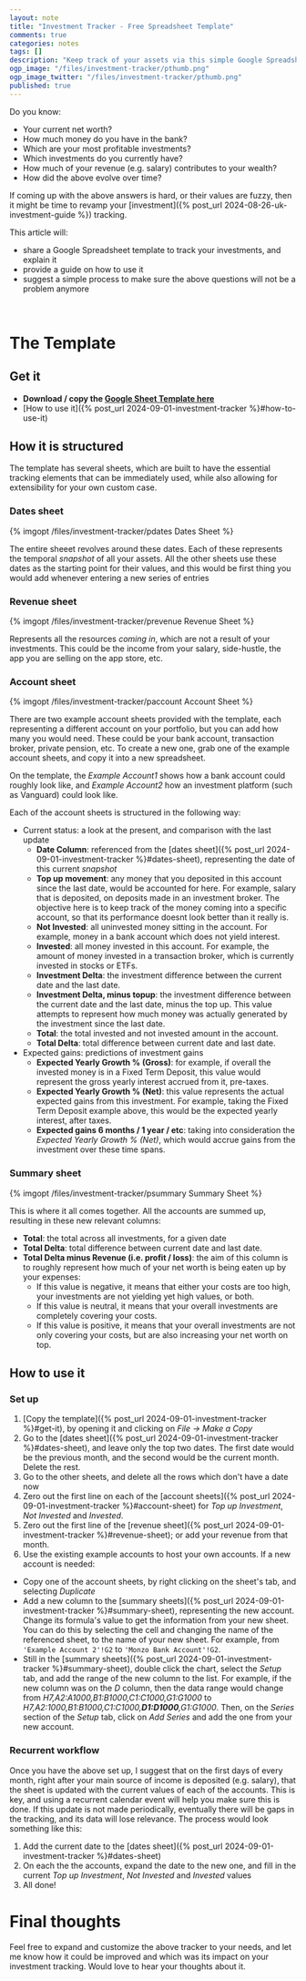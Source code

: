 ```yaml
---
layout: note
title: "Investment Tracker - Free Spreadsheet Template"
comments: true
categories: notes
tags: []
description: "Keep track of your assets via this simple Google Spreadsheet and a simple process"
ogp_image: "/files/investment-tracker/pthumb.png"
ogp_image_twitter: "/files/investment-tracker/pthumb.png"
published: true
---
```


Do you know:

- Your current net worth?
- How much money do you have in the bank?
- Which are your most profitable investments?
- Which investments do you currently have?
- How much of your revenue (e.g. salary) contributes to your wealth?
- How did the above evolve over time?

If coming up with the above answers is hard, or their values are fuzzy, then it might be time to revamp your [investment]({% post_url 2024-08-26-uk-investment-guide %}) tracking.

This article will:

- share a Google Spreadsheet template to track your investments, and explain it
- provide a guide on how to use it
- suggest a simple process to make sure the above questions will not be a problem anymore

<div>
  <div class="youtube-player" data-id="dX2UVWU97vc" data-thumbsize="1"/>
</div>
<br/>

<!--more-->

# The Template

## Get it

- **Download / copy the [Google Sheet Template here](https://docs.google.com/spreadsheets/d/1cR0oOcvwQIXsdOEbtFBoneOfdzrVYB_QkADc1h0BTBk/edit?usp=sharing)**
- [How to use it]({% post_url 2024-09-01-investment-tracker %}#how-to-use-it)

## How it is structured

The template has several sheets, which are built to have the essential tracking elements that can be immediately used, while also allowing for extensibility for your own custom case.

### Dates sheet

{% imgopt /files/investment-tracker/pdates Dates Sheet %}

The entire sheeet revolves around these dates. Each of these represents the temporal _snapshot_ of all your assets. All the other sheets use these dates as the starting point for their values, and this would be first thing you would add whenever entering a new series of entries

### Revenue sheet

{% imgopt /files/investment-tracker/prevenue Revenue Sheet %}

Represents all the resources _coming in_, which are not a result of your investments. This could be the income from your salary, side-hustle, the app you are selling on the app store, etc.

### Account sheet

{% imgopt /files/investment-tracker/paccount Account Sheet %}

There are two example account sheets provided with the template, each representing a different account on your portfolio, but you can add how many you would need. These could be your bank account, transaction broker, private pension, etc. To create a new one, grab one of the example account sheets, and copy it into a new spreadsheet.

On the template, the _Example Account1_ shows how a bank account could roughly look like, and _Example Account2_ how an investment platform (such as Vanguard) could look like.

Each of the account sheets is structured in the following way:

- Current status: a look at the present, and comparison with the last update
  - **Date Column**: referenced from the [dates sheet]({% post_url 2024-09-01-investment-tracker %}#dates-sheet), representing the date of this current _snapshot_
  - **Top up movement**: any money that you deposited in this account since the last date, would be accounted for here. For example, salary that is deposited, on deposits made in an investment broker. The objective here is to keep track of the money coming into a specific account, so that its performance doesnt look better than it really is.
  - **Not Invested**: all uninvested money sitting in the account. For example, money in a bank account which does not yield interest.
  - **Invested**: all money invested in this account. For example, the amount of money invested in a transaction broker, which is currently invested in stocks or ETFs.
  - **Investment Delta**: the investment difference between the current date and the last date.
  - **Investment Delta, minus topup**: the investment difference between the current date and the last date, minus the top up. This value attempts to represent how much money was actually generated by the investment since the last date.
  - **Total**: the total invested and not invested amount in the account.
  - **Total Delta**: total difference between current date and last date.
- Expected gains: predictions of investment gains
  - **Expected Yearly Growth % (Gross)**: for example, if overall the invested money is in a Fixed Term Deposit, this value would represent the gross yearly interest accrued from it, pre-taxes.
  - **Expected Yearly Growth % (Net)**: this value represents the actual expected gains from this investment. For example, taking the Fixed Term Deposit example above, this would be the expected yearly interest, after taxes.
  - **Expected gains 6 months / 1 year / etc**: taking into consideration the _Expected Yearly Growth % (Net)_, which would accrue gains from the investment over these time spans.

### Summary sheet

{% imgopt /files/investment-tracker/psummary Summary Sheet %}

This is where it all comes together. All the accounts are summed up, resulting in these new relevant columns:

- **Total**: the total across all investments, for a given date
- **Total Delta**: total difference between current date and last date.
- **Total Delta minus Revenue (i.e. profit / loss)**: the aim of this column is to roughly represent how much of your net worth is being eaten up by your expenses:
  - If this value is negative, it means that either your costs are too high, your investments are not yielding yet high values, or both.
  - If this value is neutral, it means that your overall investments are completely covering your costs.
  - If this value is positive, it means that your overall investments are not only covering your costs, but are also increasing your net worth on top.

## How to use it

### Set up

1. [Copy the template]({% post_url 2024-09-01-investment-tracker %}#get-it), by opening it and clicking on _File -> Make a Copy_
2. Go to the [dates sheet]({% post_url 2024-09-01-investment-tracker %}#dates-sheet), and leave only the top two dates. The first date would be the previous month, and the second would be the current month. Delete the rest.
3. Go to the other sheets, and delete all the rows which don't have a date now
4. Zero out the first line on each of the [account sheets]({% post_url 2024-09-01-investment-tracker %}#account-sheet) for _Top up Investment_, _Not Invested_ and _Invested_.
5. Zero out the first line of the [revenue sheet]({% post_url 2024-09-01-investment-tracker %}#revenue-sheet); or add your revenue from that month.
6. Use the existing example accounts to host your own accounts. If a new account is needed:
- Copy one of the account sheets, by right clicking on the sheet's tab, and selecting _Duplicate_
- Add a new column to the [summary sheets]({% post_url 2024-09-01-investment-tracker %}#summary-sheet), representing the new account. Change its formula's value to get the information from your new sheet. You can do this by selecting the cell and changing the name of the referenced sheet, to the name of your new sheet. For example, from `'Example Account 2'!G2` to `'Monzo Bank Account'!G2`.
- Still in the [summary sheets]({% post_url 2024-09-01-investment-tracker %}#summary-sheet), double click the chart, select the _Setup_ tab, and add the range of the new column to the list. For example, if the new column was on the _D_ column, then the data range would change from _H7,A2:A1000,B1:B1000,C1:C1000,G1:G1000_ to _H7,A2:1000,B1:B1000,C1:C1000,**D1:D1000**,G1:G1000_. Then, on the _Series_ section of the _Setup_ tab, click on _Add Series_ and add the one from your new account.

### Recurrent workflow

Once you have the above set up, I suggest that on the first days of every month, right after your main source of income is deposited (e.g. salary), that the sheet is updated with the current values of each of the accounts. This is key, and using a recurrent calendar event will help you make sure this is done. If this update is not made periodically, eventually there will be gaps in the tracking, and its data will lose relevance. The process would look something like this:

1. Add the current date to the [dates sheet]({% post_url 2024-09-01-investment-tracker %}#dates-sheet)
2. On each the the accounts, expand the date to the new one, and fill in the current _Top up Investment_, _Not Invested_ and _Invested_ values
3. All done!

# Final thoughts

Feel free to expand and customize the above tracker to your needs, and let me know how it could be improved and which was its impact on your investment tracking. Would love to hear your thoughts about it.